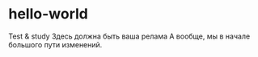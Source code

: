 # hello-world
Test &amp; study
Здесь должна быть ваша релама
А вообще, мы в начале большого пути изменений.
